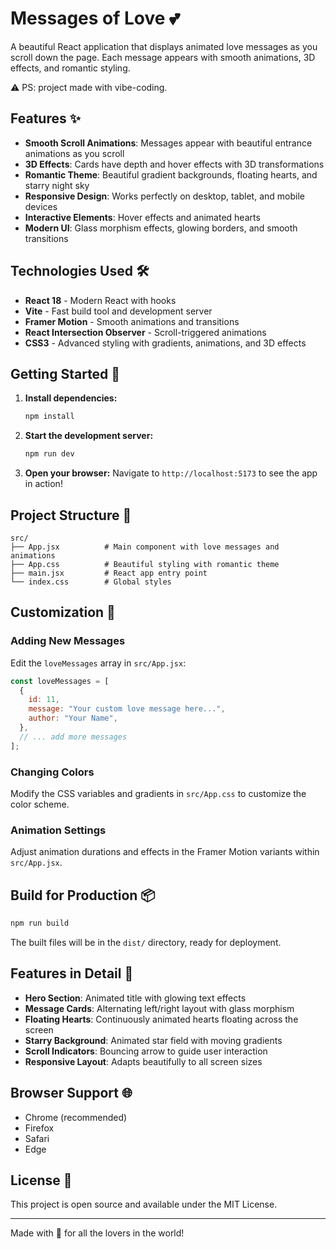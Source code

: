 # Messages of Love 💕

A beautiful React application that displays animated love messages as you scroll down the page. Each message appears with smooth animations, 3D effects, and romantic styling.

⚠️ PS: project made with vibe-coding.

## Features ✨

- **Smooth Scroll Animations**: Messages appear with beautiful entrance animations as you scroll
- **3D Effects**: Cards have depth and hover effects with 3D transformations
- **Romantic Theme**: Beautiful gradient backgrounds, floating hearts, and starry night sky
- **Responsive Design**: Works perfectly on desktop, tablet, and mobile devices
- **Interactive Elements**: Hover effects and animated hearts
- **Modern UI**: Glass morphism effects, glowing borders, and smooth transitions

## Technologies Used 🛠️

- **React 18** - Modern React with hooks
- **Vite** - Fast build tool and development server
- **Framer Motion** - Smooth animations and transitions
- **React Intersection Observer** - Scroll-triggered animations
- **CSS3** - Advanced styling with gradients, animations, and 3D effects

## Getting Started 🚀

1. **Install dependencies:**

   ```bash
   npm install
   ```

2. **Start the development server:**

   ```bash
   npm run dev
   ```

3. **Open your browser:**
   Navigate to `http://localhost:5173` to see the app in action!

## Project Structure 📁

```
src/
├── App.jsx          # Main component with love messages and animations
├── App.css          # Beautiful styling with romantic theme
├── main.jsx         # React app entry point
└── index.css        # Global styles
```

## Customization 🎨

### Adding New Messages

Edit the `loveMessages` array in `src/App.jsx`:

```javascript
const loveMessages = [
  {
    id: 11,
    message: "Your custom love message here...",
    author: "Your Name",
  },
  // ... add more messages
];
```

### Changing Colors

Modify the CSS variables and gradients in `src/App.css` to customize the color scheme.

### Animation Settings

Adjust animation durations and effects in the Framer Motion variants within `src/App.jsx`.

## Build for Production 📦

```bash
npm run build
```

The built files will be in the `dist/` directory, ready for deployment.

## Features in Detail 🌟

- **Hero Section**: Animated title with glowing text effects
- **Message Cards**: Alternating left/right layout with glass morphism
- **Floating Hearts**: Continuously animated hearts floating across the screen
- **Starry Background**: Animated star field with moving gradients
- **Scroll Indicators**: Bouncing arrow to guide user interaction
- **Responsive Layout**: Adapts beautifully to all screen sizes

## Browser Support 🌐

- Chrome (recommended)
- Firefox
- Safari
- Edge

## License 📄

This project is open source and available under the MIT License.

---

Made with 💖 for all the lovers in the world!
